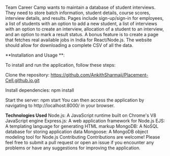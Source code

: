 Team Career Camp wants to maintain a database of student interviews. They need to store batch information, student details, course scores, interview details, and results. Pages include sign-up/sign-in for employees, a list of students with an option to add a new student, a list of interviews with an option to create an interview, allocation of a student to an interview, and an option to mark a result status. A bonus feature is to create a page that fetches real available jobs in India for React/Node.js. The website should allow for downloading a complete CSV of all the data.


**Installation and Usage **:

To install and run the application, follow these steps:

Clone the repository: https://github.com/AnkithSharmaji/Placement-Cell.github.io.git

Install dependencies:
         npm install

Start the server: 
       npm start
You can then access the application by navigating to http://localhost:8000/ in your browser.








**Technologies Used**
Node.js: A JavaScript runtime built on Chrome's V8 JavaScript engine
Express.js: A web application framework for Node.js
EJS: A templating language for generating HTML markup
MongoDB: A NoSQL database for storing application data
Mongoose: A MongoDB object modeling tool for Node.js
Contributing
Contributions are welcome! Please feel free to submit a pull request or open an issue if you encounter any problems or have any suggestions for improving the application.
